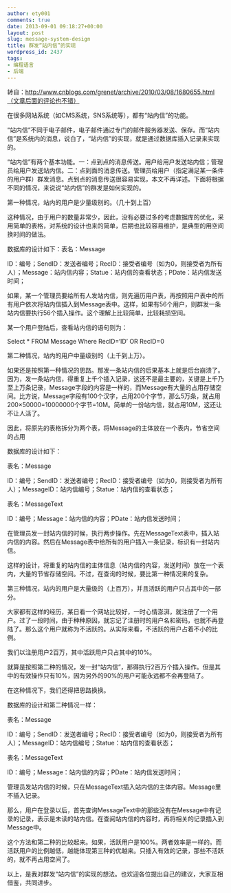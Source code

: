 ```yaml
---
author: ety001
comments: true
date: 2013-09-01 09:18:27+00:00
layout: post
slug: message-system-design
title: 群发“站内信”的实现
wordpress_id: 2437
tags:
- 编程语言
- 后端
---
```


转自：http://www.cnblogs.com/grenet/archive/2010/03/08/1680655.html（文章后面的评论也不错）

在很多网站系统（如CMS系统，SNS系统等），都有“站内信”的功能。

“站内信”不同于电子邮件，电子邮件通过专门的邮件服务器发送、保存。而“站内信”是系统内的消息，说白了，“站内信”的实现，就是通过数据库插入记录来实现的。

“站内信”有两个基本功能。一：点到点的消息传送。用户给用户发送站内信；管理员给用户发送站内信。二：点到面的消息传送。管理员给用户（指定满足某一条件的用户群）群发消息。点到点的消息传送很容易实现，本文不再详述。下面将根据不同的情况，来说说“站内信”的群发是如何实现的。

第一种情况，站内的用户是少量级别的。（几十到上百）

这种情况，由于用户的数量非常少，因此，没有必要过多的考虑数据库的优化，采用简单的表格，对系统的设计也来的简单，后期也比较容易维护，是典型的用空间换时间的做法。

数据库的设计如下：表名：Message

ID：编号；SendID：发送者编号；RecID：接受者编号（如为0，则接受者为所有人）；Message：站内信内容；Statue：站内信的查看状态；PDate：站内信发送时间；

如果，某一个管理员要给所有人发站内信，则先遍历用户表，再按照用户表中的所有用户依次将站内信插入到Message表中。这样，如果有56个用户，则群发一条站内信要执行56个插入操作。这个理解上比较简单，比较耗损空间。

某一个用户登陆后，查看站内信的语句则为：

Select * FROM Message Where RecID=‘ID’ OR RecID=0

第二种情况，站内的用户中量级别的（上千到上万）。

如果还是按照第一种情况的思路。那发一条站内信的后果基本上就是后台崩溃了。因为，发一条站内信，得重复上千个插入记录，这还不是最主要的，关键是上千乃至上万条记录，Message字段的内容是一样的，而Message有大量的占用存储空间。比方说，Message字段有100个汉字，占用200个字节，那么5万条，就占用200×50000=10000000个字节=10M。简单的一份站内信，就占用10M，这还让不让人活了。

因此，将原先的表格拆分为两个表，将Message的主体放在一个表内，节省空间的占用

数据库的设计如下：

表名：Message

ID：编号；SendID：发送者编号；RecID：接受者编号（如为0，则接受者为所有人）；MessageID：站内信编号；Statue：站内信的查看状态；

表名：MessageText

ID：编号；Message：站内信的内容；PDate：站内信发送时间；

在管理员发一封站内信的时候，执行两步操作。先在MessageText表中，插入站内信的内容。然后在Message表中给所有的用户插入一条记录，标识有一封站内信。

这样的设计，将重复的站内信的主体信息（站内信的内容，发送时间）放在一个表内，大量的节省存储空间。不过，在查询的时候，要比第一种情况来的复杂。

第三种情况，站内的用户是大量级的（上百万），并且活跃的用户只占其中的一部分。

大家都有这样的经历，某日看一个网站比较好，一时心情澎湃，就注册了一个用户。过了一段时间，由于种种原因，就忘记了注册时的用户名和密码，也就不再登陆了。那么这个用户就称为不活跃的。从实际来看，不活跃的用户占着不小的比例。

我们以注册用户2百万，其中活跃用户只占其中的10%。

就算是按照第二种的情况，发一封“站内信”，那得执行2百万个插入操作。但是其中的有效操作只有10%，因为另外的90%的用户可能永远都不会再登陆了。

在这种情况下，我们还得把思路换换。

数据库的设计和第二种情况一样：

表名：Message

ID：编号；SendID：发送者编号；RecID：接受者编号（如为0，则接受者为所有人）；MessageID：站内信编号；Statue：站内信的查看状态；

表名：MessageText

ID：编号；Message：站内信的内容；PDate：站内信发送时间；

管理员发站内信的时候，只在MessageText插入站内信的主体内容。Message里不插入记录。

那么，用户在登录以后，首先查询MessageText中的那些没有在Message中有记录的记录，表示是未读的站内信。在查阅站内信的内容时，再将相关的记录插入到Message中。

这个方法和第二种的比较起来。如果，活跃用户是100%。两者效率是一样的。而活跃用户的比例越低，越能体现第三种的优越来。只插入有效的记录，那些不活跃的，就不再占用空间了。

以上，是我对群发“站内信”的实现的想法。也欢迎各位提出自己的建议，大家互相借鉴，共同进步。

